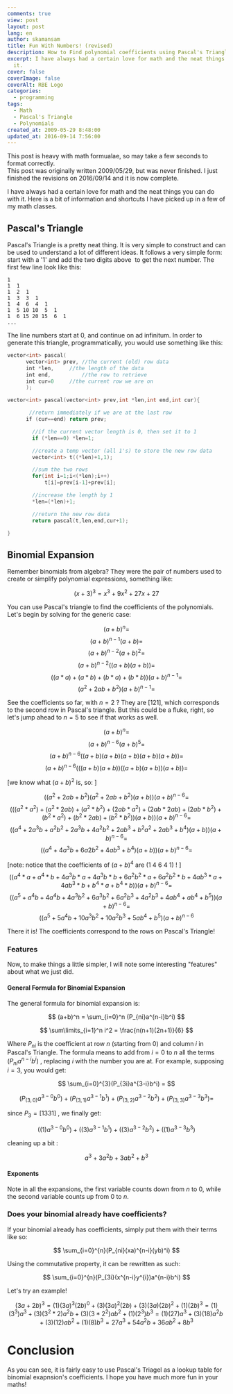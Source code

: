 ```yaml
---
comments: true
view: post
layout: post
lang: en
author: skamansam
title: Fun With Numbers! (revised)
description: How to Find polynomial coefficients using Pascal's Triangle
excerpt: I have always had a certain love for math and the neat things you can do with
  it.
cover: false
coverImage: false
coverAlt: RBE Logo
categories:
  - programming
tags:
  - Math
  - Pascal's Triangle
  - Polynomials
created_at: 2009-05-29 8:48:00
updated_at: 2016-09-14 7:56:00
---
```


<link rel="stylesheet" href="https://cdnjs.cloudflare.com/ajax/libs/KaTeX/0.5.1/katex.min.css">

<div class='notice'>
  This post is heavy with math formualae, so may take a few seconds to format correctly.
</div>

<div class='notice'>
  This post was originally written 2009/05/29, but was never finished. I just
  finished the revisions on 2016/09/14 and it is now complete.
</div>

I have always had a certain love for math and the neat things you can do with it. Here is a bit of information and shortcuts I have picked up in a few of my math classes.

## Pascal's Triangle
Pascal's Triangle is a pretty neat thing. It is very simple to construct and can be used to understand a lot of different ideas. It follows a very simple form: start with a '1' and add the two digits above  to get the next number. The first few line look like this:

<div class='center'>

```
1
1  1
1  2  1
1  3  3  1
1  4  6  4  1
1  5 10 10  5  1
1  6 15 20 15  6  1
...
```

</div>

The line numbers start at 0, and continue on ad infinitum. In order to generate this triangle, programmatically, you would use something like this:

```cpp
vector<int> pascal(
      vector<int> prev, //the current (old) row data
      int *len,		//the length of the data
      int end,			//the row to retrieve
      int cur=0		//the current row we are on
      );

vector<int> pascal(vector<int> prev,int *len,int end,int cur){

       //return immediately if we are at the last row
      if (cur==end) return prev;

     	//if the current vector length is 0, then set it to 1
      	if (*len==0) *len=1;

      	//create a temp vector (all 1's) to store the new row data
      	vector<int> t((*len)+1,1);

      	//sum the two rows
      	for(int i=1;i<(*len);i++)
            t[i]=prev[i-1]+prev[i];

      	//increase the length by 1
      	*len=(*len)+1;

      	//return the new row data
      	return pascal(t,len,end,cur+1);

}
```

## Binomial Expansion
Remember binomials from algebra? They were the pair of numbers used to create or simplify polynomial expressions, something like:

$$ 
( x + 3 )^3 = x^3 + 9x^2 + 27x + 27 
$$

You can use Pascal's triangle to find the coefficients of the polynomials. Let's begin by solving for the generic  case:

$$
(a+b)^n = 
$$
$$
(a+b)^{n-1}(a+b) = 
$$
$$
(a+b)^{n-2}(a+b)^2 = 
$$
$$
(a+b)^{n-2}((a+b)(a+b)) = 
$$
$$
( (a*a) + (a*b) + (b*a) + (b*b) )(a+b)^{n-1} = 
$$
$$
(a^2+2ab+b^2)(a+b)^{n-1} = 
$$

See the coefficients so far, with $n = 2$ ? They are $[1 2 1]$, which corresponds
to the second row in Pascal's triangle. But this could be a fluke, right, so
let's jump ahead to $n = 5$ to see if that works as well.


$$
(a+b)^n = 
$$
$$
(a+b)^{n-6}(a+b)^5 = 
$$
$$
(a+b)^{n-6}( (a+b) (a+b) (a+b) (a+b) (a+b) ) = 
$$
$$
(a+b)^{n-6}( ( (a+b)(a+b) )( (a+b)(a+b) ) (a+b) ) = 
$$

[we know what $(a+b)^2$ is, so: ]

$$
(( a^2+2ab+b^2 )( a^2+2ab+b^2 )(a+b) )(a+b)^{n-6} =
$$
$$
( ( (a^2*a^2)+(a^2*2ab) + (a^2*b^2) + ( 2ab*a^2) + (2ab*2ab) + (2ab*b^2) + (b^2*a^2)+(b^2*2ab) + (b^2*b^2) ) (a+b) )(a+b)^{n-6} = 
$$
$$
( ( a^4 + 2a^3b+ a^2b^2 + 2a^3b + 4a^2b^2 + 2ab^3 + b^2a^2 + 2ab^3+ b^4) (a+b) )(a+b)^{n-6} =
$$
$$
( ( a^4 + 4a^3b + 6a2b^2 + 4ab^3+b^4) (a+b) )(a+b)^{n-6} = 
$$

[note: notice that the coefficients of $(a+b)^4$ are (1 4 6 4 1) ! ]
$$
( ( a^4*a + a^4*b + 4a^3b*a + 4a^3b*b + 6a^2b^2*a + 6a^2b^2*b + 4ab^3*a + 4ab^3*b + b^4*a+b^4*b))(a+b)^{n-6} =
$$
$$
( ( a^5 + a^4b + 4a^4b + 4a^3b^2 + 6a^3b^2 + 6a^2b^3 + 4a^2b^3 + 4ab^4 + ab^4+b^5))(a+b)^{n-6}=
$$
$$
( ( a^5 +5a^4b + 10a^3b^2 + 10a^2b^3 + 5ab^4 + b^5)(a+b)^{n-6}
$$


There it is! The coefficients correspond to the rows on Pascal's Triangle!

### Features
Now, to make things a little simpler, I will note some interesting "features" about what we just did.

#### General Formula for Binomial Expansion
The general formula for binomial expansion is:

$$
(a+b)^n = \sum_{i=0}^n (P_{ni}a^{n-i}b^i)
$$

$$
\sum\limits_{i=1}^n i^2 = \frac{n(n+1)(2n+1)}{6}
$$

Where $P_{ni}$ is the coefficient at row $n$ (starting from 0) and column $i$ in
Pascal's Triangle. The formula means to add from $i=0$ to $n$ all the terms
$(P_{ni}a^{n-i}b^i)$ , replacing $i$ with the number you are at. For example,
supposing $i=3$, you would get:


$$
\sum_{i=0}^{3}(P_{3i}a^{3-i}b^i) = 
$$

$$
(P_{(3,0)}a^{3-0}b^0) + (P_{(3,1)}a^{3-1}b^1) + (P_{(3,2)}a^{3-2}b^2) + (P_{(3,3)}a^{3-3}b^3) = 
$$

since $P_3 = [1 3 3 1]$ , we finally get:

$$
((1)a^{3-0}b^0) + ((3)a^{3-1}b^1) + ((3)a^{3-2}b^2) + ((1)a^{3-3}b^3) 
$$

cleaning up a bit :

$$
a^3 + 3a^2b + 3ab^2 + b^3
$$


#### Exponents
Note in all the expansions, the first variable counts down from $n$ to $0$, while the second variable counts up from $0$ to $n$.

### Does your binomial already have coefficients?
If your binomial already has coefficients, simply put them with their terms like so:

$$
\sum_{i=0}^{n}(P_{ni}(xa)^{n-i}(yb)^i)
$$

Using the commutative property, it can be rewritten as such:

$$
\sum_{i=0}^{n}(P_{3i}(x^{n-i}y^{i})a^{n-i}b^i) 
$$

Let's try an example!

$$
(3a+2b)^3 =
(1)(3a)^{3}(2b)^0 + (3)(3a)^{2}(2b) + (3)(3a)(2b)^2 + (1)(2b)^3 =
(1)(3^3)a^3 + (3)(3^2*2)a^{2}b + (3)(3*2^2)ab^2 + (1)(2^3)b^3 =
(1)(27)a^3 + (3)(18)a^{2}b + (3)(12)ab^2 + (1)(8)b^3 =
27a^3 + 54a^{2}b + 36ab^2 + 8b^3
$$

# Conclusion

As you can see, it is fairly easy to use Pascal's Triagel as a lookup table for
binomial exapnsion's coefficients. I hope you have much more fun in your maths!
